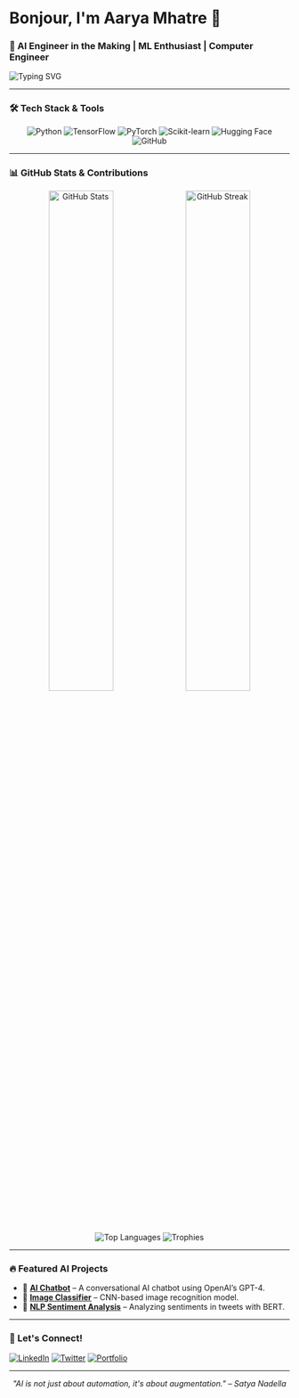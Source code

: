 <h1 >Bonjour, I'm Aarya Mhatre 🚀</h1>

### 🚀 AI Engineer in the Making | ML Enthusiast | Computer Engineer

![Typing SVG](https://readme-typing-svg.herokuapp.com?font=Fira+Code&size=22&pause=1000&color=F79A36&center=true&width=800&lines=Exploring+the+World+of+AI+and+ML...;Building+AI+for+Good+%F0%9F%92%BB;Contributing+to+Open-Source!;Making+Machines+Smarter!)

---

### 🛠️ Tech Stack & Tools

<div align="center">
  <img src="https://img.shields.io/badge/Python-3776AB?style=for-the-badge&logo=python&logoColor=white" alt="Python" />
  <img src="https://img.shields.io/badge/TensorFlow-FF6F00?style=for-the-badge&logo=tensorflow&logoColor=white" alt="TensorFlow" />
  <img src="https://img.shields.io/badge/PyTorch-EE4C2C?style=for-the-badge&logo=pytorch&logoColor=white" alt="PyTorch" />
  <img src="https://img.shields.io/badge/scikit--learn-F7931E?style=for-the-badge&logo=scikitlearn&logoColor=white" alt="Scikit-learn" />
  <img src="https://img.shields.io/badge/Hugging%20Face-FFD700?style=for-the-badge&logo=huggingface&logoColor=black" alt="Hugging Face" />
  <img src="https://img.shields.io/badge/GitHub-181717?style=for-the-badge&logo=github&logoColor=white" alt="GitHub" />
</div>

---

### 📊 GitHub Stats & Contributions

<div align="center">
  <img src="https://github-readme-stats.vercel.app/api?username=your-username&show_icons=true&theme=radical" width="48%" alt="GitHub Stats" />
  <img src="https://github-readme-streak-stats.herokuapp.com/?user=your-username&theme=radical" width="48%" alt="GitHub Streak" />
</div>

<div align="center">
  <img src="https://github-profile-summary-cards.vercel.app/api/cards/repos-per-language?username=your-username&theme=radical" alt="Top Languages" />
  <img src="https://github-profile-trophy.vercel.app/?username=your-username&theme=radical&margin-w=15&no-frame=true" alt="Trophies" />
</div>

---

### 🔥 Featured AI Projects

- 🧠 **[AI Chatbot](https://github.com/your-username/ai-chatbot)** – A conversational AI chatbot using OpenAI’s GPT-4.
- 📸 **[Image Classifier](https://github.com/your-username/image-classifier)** – CNN-based image recognition model.
- 📝 **[NLP Sentiment Analysis](https://github.com/your-username/nlp-sentiment-analysis)** – Analyzing sentiments in tweets with BERT.

---

### 🎯 Let's Connect!

[![LinkedIn](https://img.shields.io/badge/LinkedIn-0A66C2?style=for-the-badge&logo=linkedin&logoColor=white)]([https://linkedin.com/in/your-profile](https://www.linkedin.com/in/aarya-mhatre-3b98a7289/?trk=opento_sprofile_goalscard))
[![Twitter](https://img.shields.io/badge/Twitter-1DA1F2?style=for-the-badge&logo=twitter&logoColor=white)](https://twitter.com/your-profile)
[![Portfolio](https://img.shields.io/badge/Portfolio-000?style=for-the-badge&logo=firefox&logoColor=white)](https://your-portfolio.com)

---

<div align="center">
  <i>"AI is not just about automation, it's about augmentation." – Satya Nadella</i>
</div>


<!--
**Aarya-Mhatre69/Aarya-Mhatre69** is a ✨ _special_ ✨ repository because its `README.md` (this file) appears on your GitHub profile.

Here are some ideas to get you started:

- 🔭 I’m currently working on ...
- 🌱 I’m currently learning ...
- 👯 I’m looking to collaborate on ...
- 🤔 I’m looking for help with ...
- 💬 Ask me about ...
- 📫 How to reach me: ...
- 😄 Pronouns: ...
- ⚡ Fun fact: ...
-->

